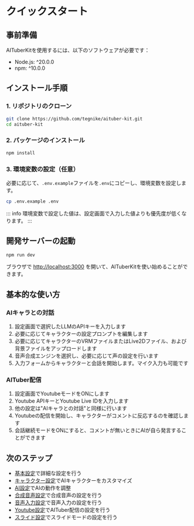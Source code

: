 # クイックスタート

## 事前準備

AITuberKitを使用するには、以下のソフトウェアが必要です：

- Node.js: ^20.0.0
- npm: ^10.0.0

## インストール手順

### 1. リポジトリのクローン

```bash
git clone https://github.com/tegnike/aituber-kit.git
cd aituber-kit
```

### 2. パッケージのインストール

```bash
npm install
```

### 3. 環境変数の設定（任意）

必要に応じて、`.env.example`ファイルを`.env`にコピーし、環境変数を設定します。

```bash
cp .env.example .env
```

::: info
環境変数で設定した値は、設定画面で入力した値よりも優先度が低くなります。
:::

## 開発サーバーの起動

```bash
npm run dev
```

ブラウザで [http://localhost:3000](http://localhost:3000) を開いて、AITuberKitを使い始めることができます。

## 基本的な使い方

### AIキャラとの対話

1. 設定画面で選択したLLMのAPIキーを入力します
2. 必要に応じてキャラクターの設定プロンプトを編集します
3. 必要に応じてキャラクターのVRMファイルまたはLive2Dファイル、および背景ファイルをアップロードします
4. 音声合成エンジンを選択し、必要に応じて声の設定を行います
5. 入力フォームからキャラクターと会話を開始します。マイク入力も可能です

### AITuber配信

1. 設定画面でYoutubeモードをONにします
2. Youtube APIキーとYoutube Live IDを入力します
3. 他の設定は"AIキャラとの対話"と同様に行います
4. Youtubeの配信を開始し、キャラクターがコメントに反応するのを確認します
5. 会話継続モードをONにすると、コメントが無いときにAIが自ら発言することができます

## 次のステップ

- [基本設定](/guide/basic-settings)で詳細な設定を行う
- [キャラクター設定](/guide/character/common)でAIキャラクターをカスタマイズ
- [AI設定](/guide/ai/common)でAIの動作を調整
- [合成音声設定](/guide/voice-settings)で合成音声の設定を行う
- [音声入力設定](/guide/speech-input-settings)で音声入力の設定を行う
- [Youtube設定](/guide/youtube-settings)でAITuber配信の設定を行う
- [スライド設定](/guide/slide-settings)でスライドモードの設定を行う
